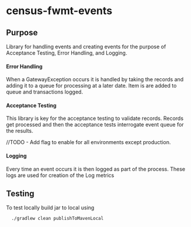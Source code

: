 # census-fwmt-events

## Purpose
Library for handling events and creating events for the purpose of Acceptance Testing, Error Handling, and Logging.

#### Error Handling
When a GatewayException occurs it is handled by taking the records and adding it to a queue for processing at a later date.
Item is are added to queue and transactions logged.

#### Acceptance Testing
This library is key for the acceptance testing to validate records.
Records get processed and then the acceptance tests interrogate event queue for the results.

//TODO - Add flag to enable for all environments except production.

#### Logging
Every time an event occurs it is then logged as part of the process. These logs are used for creation of the Log metrics

## Testing
To test locally build jar to local using
```
  ./gradlew clean publishToMavenLocal
```


